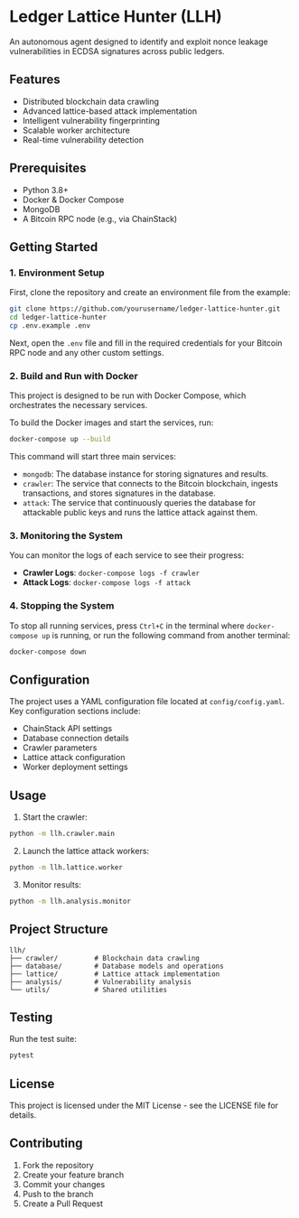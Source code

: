 # Ledger Lattice Hunter (LLH)

An autonomous agent designed to identify and exploit nonce leakage vulnerabilities in ECDSA signatures across public ledgers.

## Features

- Distributed blockchain data crawling
- Advanced lattice-based attack implementation
- Intelligent vulnerability fingerprinting
- Scalable worker architecture
- Real-time vulnerability detection

## Prerequisites

- Python 3.8+
- Docker & Docker Compose
- MongoDB
- A Bitcoin RPC node (e.g., via ChainStack)

## Getting Started

### 1. Environment Setup

First, clone the repository and create an environment file from the example:

```bash
git clone https://github.com/yourusername/ledger-lattice-hunter.git
cd ledger-lattice-hunter
cp .env.example .env
```

Next, open the `.env` file and fill in the required credentials for your Bitcoin RPC node and any other custom settings.

### 2. Build and Run with Docker

This project is designed to be run with Docker Compose, which orchestrates the necessary services.

To build the Docker images and start the services, run:

```bash
docker-compose up --build
```

This command will start three main services:
-   `mongodb`: The database instance for storing signatures and results.
-   `crawler`: The service that connects to the Bitcoin blockchain, ingests transactions, and stores signatures in the database.
-   `attack`: The service that continuously queries the database for attackable public keys and runs the lattice attack against them.

### 3. Monitoring the System

You can monitor the logs of each service to see their progress:

-   **Crawler Logs**: `docker-compose logs -f crawler`
-   **Attack Logs**: `docker-compose logs -f attack`

### 4. Stopping the System

To stop all running services, press `Ctrl+C` in the terminal where `docker-compose up` is running, or run the following command from another terminal:

```bash
docker-compose down
```

## Configuration

The project uses a YAML configuration file located at `config/config.yaml`. Key configuration sections include:

- ChainStack API settings
- Database connection details
- Crawler parameters
- Lattice attack configuration
- Worker deployment settings

## Usage

1. Start the crawler:
```bash
python -m llh.crawler.main
```

2. Launch the lattice attack workers:
```bash
python -m llh.lattice.worker
```

3. Monitor results:
```bash
python -m llh.analysis.monitor
```

## Project Structure

```
llh/
├── crawler/         # Blockchain data crawling
├── database/        # Database models and operations
├── lattice/         # Lattice attack implementation
├── analysis/        # Vulnerability analysis
└── utils/           # Shared utilities
```

## Testing

Run the test suite:
```bash
pytest
```

## License

This project is licensed under the MIT License - see the LICENSE file for details.

## Contributing

1. Fork the repository
2. Create your feature branch
3. Commit your changes
4. Push to the branch
5. Create a Pull Request 